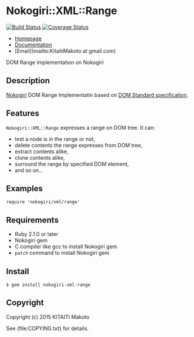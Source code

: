 Nokogiri::XML::Range
====================

[![Build Status](https://travis-ci.org/KitaitiMakoto/nokogiri-xml-range.svg?branch=master)](https://travis-ci.org/KitaitiMakoto/nokogiri-xml-range)
[![Coverage Status](https://coveralls.io/repos/KitaitiMakoto/nokogiri-xml-range/badge.svg?branch=master&service=github)](https://coveralls.io/github/KitaitiMakoto/nokogiri-xml-range?branch=master)

* [Homepage](https://rubygems.org/gems/nokogiri-xml-range)
* [Documentation](http://rubydoc.info/gems/nokogiri-xml-range)
* [Email](mailto:KitaitiMakoto at gmail.com)

DOM Range implementation on Nokogiri

Description
-----------

[Nokogiri][] DOM Range Implementatin based on [DOM Standard specification][range spec].

[Nokogiri]: http://www.nokogiri.org/
[range spec]: https://dom.spec.whatwg.org/#ranges

Features
--------

`Nokogiri::XML::Range` expresses a range on DOM tree. It can:

* test a node is in the range or not,
* delete contents the range expresses from DOM tree,
* extract contents alike,
* clone contents alike,
* surround the range by specified DOM element,
* and so on...

Examples
--------

    require 'nokogiri/xml/range'

Requirements
------------

* Ruby 2.1.0 or later
* Nokogiri gem
* C compiler like gcc to install Nokogiri gem
* `patch` command to install Nokogiri gem

Install
-------

    $ gem install nokogiri-xml-range

Copyright
---------

Copyright (c) 2015 KITAITI Makoto

See {file:COPYING.txt} for details.
